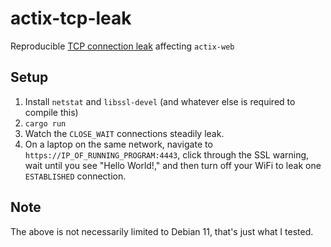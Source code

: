 # actix-tcp-leak
Reproducible [TCP connection leak](https://github.com/actix/actix-net/issues/351) affecting `actix-web`

## Setup

1. Install `netstat` and `libssl-devel` (and whatever else is required to compile this)
2. `cargo run`
3. Watch the `CLOSE_WAIT` connections steadily leak.
4. On a laptop on the same network, navigate to `https://IP_OF_RUNNING_PROGRAM:4443`, click through the SSL warning, wait until you see "Hello World!," and then turn off your WiFi to leak one `ESTABLISHED` connection.

## Note

The above is not necessarily limited to Debian 11, that's just what I tested.
